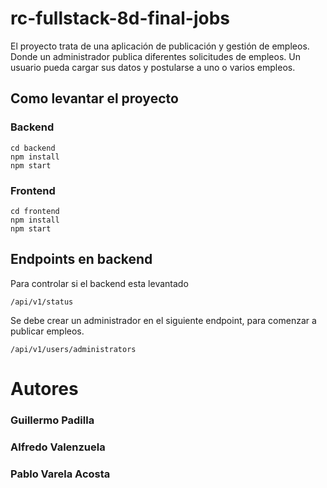 # rc-fullstack-8d-final-jobs

El proyecto trata de una aplicación de publicación y gestión de empleos.
Donde un administrador publica diferentes solicitudes de empleos.
Un usuario pueda cargar sus datos y postularse a uno o varios empleos.

## Como levantar el proyecto

### Backend
```
cd backend
npm install
npm start
```

### Frontend
```
cd frontend
npm install
npm start
```

## Endpoints en backend

Para controlar si el backend esta levantado
```
/api/v1/status
```

Se debe crear un administrador en el siguiente endpoint, para comenzar a publicar empleos.
```
/api/v1/users/administrators
```

# Autores
### Guillermo Padilla
### Alfredo Valenzuela
### Pablo Varela Acosta

